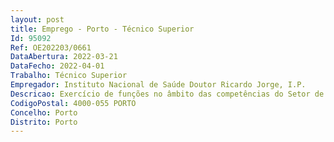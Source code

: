 ```yaml
--- 
layout: post
title: Emprego - Porto - Técnico Superior
Id: 95092
Ref: OE202203/0661
DataAbertura: 2022-03-21
DataFecho: 2022-04-01
Trabalho: Técnico Superior
Empregador: Instituto Nacional de Saúde Doutor Ricardo Jorge, I.P.
Descricao: Exercício de funções no âmbito das competências do Setor de Instalações e Equipamentos da Direção de Gestão de Recursos Técnicos, nomeadamente a) Assegurar e avaliar as infraestruturas necessárias à instalação de equipamentos em todos os edifícios do INSA, I. P. b) Assegurar o adequado funcionamento das instalações e equipamentos do INSA, I. P. c) Assegurar os procedimentos relativos à manutenção das instalações técnicas especiais, equipamentos e edifícios, INSA, I. P. d) Acompanhar a fiscalização de obras realizadas no INSA, I. P., por entidades externas e) Apoiar os restantes serviços no lançamento de concursos e apreciação de propostas que tenham por objetivo a realização de obras ou contratos de aquisição, manutenção ou conservação de instalações e equipamentos f) Assegurar a exploração otimizada das instalações técnicas especiais, bem como promover a economia e a eficiência energética g) Assegurar e manter a operacionalidade do grupo oficinal de eletrónica, eletricidade, carpintaria, mecânica e canalização h) Prestar assessoria técnica em matérias atinentes às instalações e equipamentos tendo presente a promoção do ambiente.
CodigoPostal: 4000-055 PORTO
Concelho: Porto
Distrito: Porto
--- 
```

